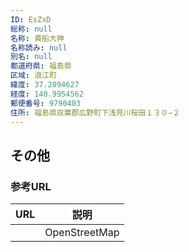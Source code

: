 ```yaml
---
ID: EsZxD
総称: null
名称: 貴船大神
名称読み: null
別名: null
都道府県: 福島県
区域: 浪江町
緯度: 37.2094627
経度: 140.9954562
郵便番号: 9790403
住所: 福島県双葉郡広野町下浅見川桜田１３０−２
---
```


## その他

### 参考URL

| URL | 説明          |
| --- | ------------- |
|     | OpenStreetMap |
